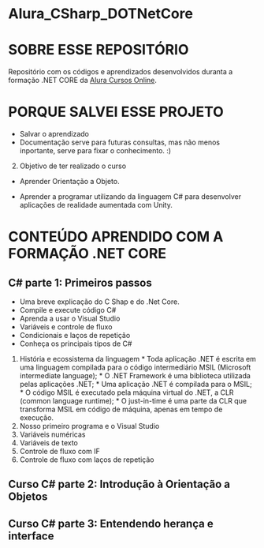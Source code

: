 # Alura_CSharp_DOTNetCore

# SOBRE ESSE REPOSITÓRIO
Repositório com os códigos e aprendizados desenvolvidos duranta a formação .NET CORE da [Alura Cursos Online](https://www.alura.com.br/).


# PORQUE SALVEI ESSE PROJETO

* Salvar o aprendizado
* Documentação serve para futuras consultas, mas não menos inportante, serve para fixar o conhecimento. :)

2. Objetivo de ter realizado o curso

* Aprender Orientação a Objeto.

* Aprender a programar utilizando da linguagem C# para desenvolver aplicações de realidade aumentada com Unity.


# CONTEÚDO APRENDIDO COM A FORMAÇÃO .NET CORE


## C# parte 1: Primeiros passos
  
  - Uma breve explicação do C Shap e do .Net Core.
  - Compile e execute código C#
  - Aprenda a usar o Visual Studio
  - Variáveis e controle de fluxo
  - Condicionais e laços de repetição
  - Conheça os principais tipos de C#
  
  1. História e ecossistema da linguagem
    * Toda aplicação .NET é escrita em uma linguagem compilada para o código intermediário MSIL (Microsoft intermediate language);
    * O .NET Framework é uma biblioteca utilizada pelas aplicações .NET;
    * Uma aplicação .NET é compilada para o MSIL;
    * O código MSIL é executado pela máquina virtual do .NET, a CLR (common language runtime);
    * O just-in-time é uma parte da CLR que transforma MSIL em código de máquina, apenas em tempo de execução.    
  2. Nosso primeiro programa e o Visual Studio
  3. Variáveis numéricas
  4. Variáveis de texto
  5. Controle de fluxo com IF
  6. Controle de fluxo com laços de repetição
  

## Curso C# parte 2: Introdução à Orientação a Objetos

## Curso C# parte 3: Entendendo herança e interface
